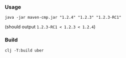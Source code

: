 ### Usage

```
java -jar maven-cmp.jar "1.2.4" "1.2.3" "1.2.3-RC1"
```

(should output `1.2.3-RC1 < 1.2.3 < 1.2.4`)

### Build

```
clj -T:build uber
```
